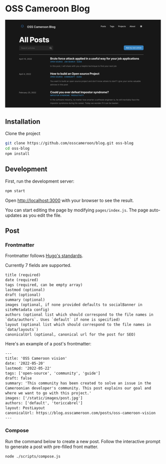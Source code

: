 # OSS Cameroon Blog

![OSS blog banner](./public/static/images/banner.png)

## Installation

Clone the project

```bash
git clone https://github.com/osscameroon/blog.git oss-blog
cd oss-blog
npm install
```

## Development

First, run the development server:

```bash
npm start
```

Open [http://localhost:3000](http://localhost:3000) with your browser to see the result.

You can start editing the page by modifying `pages/index.js`. The page auto-updates as you edit the file.

## Post

### Frontmatter

Frontmatter follows [Hugo's standards](https://gohugo.io/content-management/front-matter/).

Currently 7 fields are supported.

```
title (required)
date (required)
tags (required, can be empty array)
lastmod (optional)
draft (optional)
summary (optional)
images (optional, if none provided defaults to socialBanner in siteMetadata config)
authors (optional list which should correspond to the file names in `data/authors`. Uses `default` if none is specified)
layout (optional list which should correspond to the file names in `data/layouts`)
canonicalUrl (optional, canonical url for the post for SEO)
```

Here's an example of a post's frontmatter:

```
---
title: 'OSS Cameroon vision'
date: '2022-05-20'
lastmod: '2022-05-22'
tags: ['open-source', 'community', 'guide']
draft: false
summary: 'This community has been created to solve an issue in the Cameroonian developer's community. This post explains our goal and where we want to go with this project.'
images: ['/static/images/post.jpg']
authors: ['default', 'tericcabrel']
layout: PostLayout
canonicalUrl: https://blog.osscameroon.com/posts/oss-cameroon-vision
---
```

### Compose

Run the command below to create a new post.
Follow the interactive prompt to generate a post with pre-filled front matter.

```shell
node ./scripts/compose.js
```
